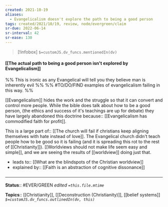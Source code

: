 ```yaml
---
created: 2021-10-19
aliases:
  - Evangelicalism doesn't explore the path to being a good person
tags: created/2021/10/19, review, node/evergreen/claim
sr-due: 2022-06-14
sr-interval: 42
sr-ease: 130
---
```

> [!infobox]
`$=customJS.dv_funcs.mentionedIn(dv)`

#### [[The actual path to being a good person isn't explored by Evangelicalism]] 

%% This is ironic as any Evangelical will tell you they believe man is inherently evil %%
%% #TO/DO/FIND examples of evangelicalism failing in this way. %%

[[Evangelicalism]] hides the work and the struggle so that it can convert and control more people.
While the bible does talk about how to be a good person,
(the ethics and success of it's teachings are up for debate)
they have largely abandoned this doctrine 
because:: [[Evangelicalism has commodified faith for profit]].

This is a large 
part of:: [[The church will fail if christians keep aligning themselves with hate instead of love]].
The Evangelical church didn't teach people how to be good so it is failing (and it is spreading this rot to the rest of [[Christianity]]).
[[Worldviews should not make life seem easy and simple]], and we are seeing the results of [[worldview]] doing just that.

- leads to:: [[What are the blindspots of the Christian worldview]]
- explained by::  [[Faith is an abstraction of cognitive dissonance]]

### <hr class="footnote"/>

**Status**:: #EVER/GREEN 
*edited `=this.file.mtime`*

**Topics**:: [[Christianity]], [[Deconstruction (Christianity)]], [[belief systems]]
*`$=customJS.dv_funcs.outlinedIn(dv, this)`*
